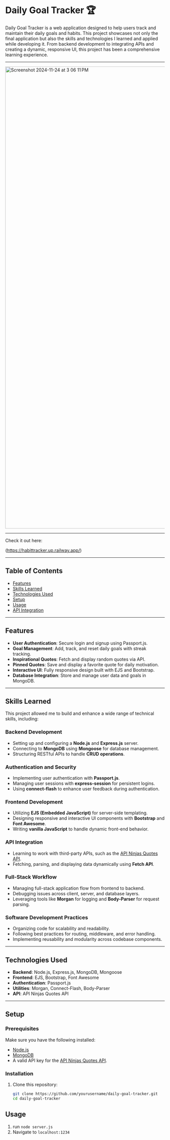 # Daily Goal Tracker 🏆

Daily Goal Tracker is a web application designed to help users track and maintain their daily goals and habits. This project showcases not only the final application but also the skills and technologies I learned and applied while developing it. From backend development to integrating APIs and creating a dynamic, responsive UI, this project has been a comprehensive learning experience.

---

<img width="1459" alt="Screenshot 2024-11-24 at 3 06 11 PM" src="https://github.com/user-attachments/assets/c914e764-2997-438b-b0c6-e56d9be43375">


---

Check it out here:


(https://habittracker.up.railway.app/)

---


## Table of Contents
- [Features](#features)
- [Skills Learned](#skills-learned)
- [Technologies Used](#technologies-used)
- [Setup](#setup)
- [Usage](#usage)
- [API Integration](#api-integration)

---

## Features

- **User Authentication**: Secure login and signup using Passport.js.
- **Goal Management**: Add, track, and reset daily goals with streak tracking.
- **Inspirational Quotes**: Fetch and display random quotes via API.
- **Pinned Quotes**: Save and display a favorite quote for daily motivation.
- **Interactive UI**: Fully responsive design built with EJS and Bootstrap.
- **Database Integration**: Store and manage user data and goals in MongoDB.

---

## Skills Learned

This project allowed me to build and enhance a wide range of technical skills, including:

### Backend Development
- Setting up and configuring a **Node.js** and **Express.js** server.
- Connecting to **MongoDB** using **Mongoose** for database management.
- Structuring RESTful APIs to handle **CRUD operations**.

### Authentication and Security
- Implementing user authentication with **Passport.js**.
- Managing user sessions with **express-session** for persistent logins.
- Using **connect-flash** to enhance user feedback during authentication.

### Frontend Development
- Utilizing **EJS (Embedded JavaScript)** for server-side templating.
- Designing responsive and interactive UI components with **Bootstrap** and **Font Awesome**.
- Writing **vanilla JavaScript** to handle dynamic front-end behavior.

### API Integration
- Learning to work with third-party APIs, such as the [API Ninjas Quotes API](https://api-ninjas.com/api/quotes).
- Fetching, parsing, and displaying data dynamically using **Fetch API**.

### Full-Stack Workflow
- Managing full-stack application flow from frontend to backend.
- Debugging issues across client, server, and database layers.
- Leveraging tools like **Morgan** for logging and **Body-Parser** for request parsing.

### Software Development Practices
- Organizing code for scalability and readability.
- Following best practices for routing, middleware, and error handling.
- Implementing reusability and modularity across codebase components.

---

## Technologies Used

- **Backend**: Node.js, Express.js, MongoDB, Mongoose
- **Frontend**: EJS, Bootstrap, Font Awesome
- **Authentication**: Passport.js
- **Utilities**: Morgan, Connect-Flash, Body-Parser
- **API**: API Ninjas Quotes API

---

## Setup

### Prerequisites
Make sure you have the following installed:
- [Node.js](https://nodejs.org/)
- [MongoDB](https://www.mongodb.com/)
- A valid API key for the [API Ninjas Quotes API](https://api-ninjas.com/api/quotes).

### Installation
1. Clone this repository:
   ```bash
   git clone https://github.com/yourusername/daily-goal-tracker.git
   cd daily-goal-tracker
## Usage

1. run `node server.js`
2. Navigate to `localhost:1234`
